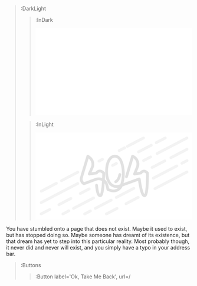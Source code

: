 > :DarkLight
> > :InDark
> >
> > ![Banner](/img/404-dark.svg)
>
> > :InLight
> >
> > ![Banner](/img/404.svg)

You have stumbled onto a page that does not exist. Maybe it used to exist, but
has stopped doing so. Maybe someone has dreamt of its existence, but that dream
has yet to step into this particular reality. Most probably though, it never
did and never will exist, and you simply have a typo in your address bar.

> :Buttons
> > :Button label='Ok, Take Me Back', url=/
